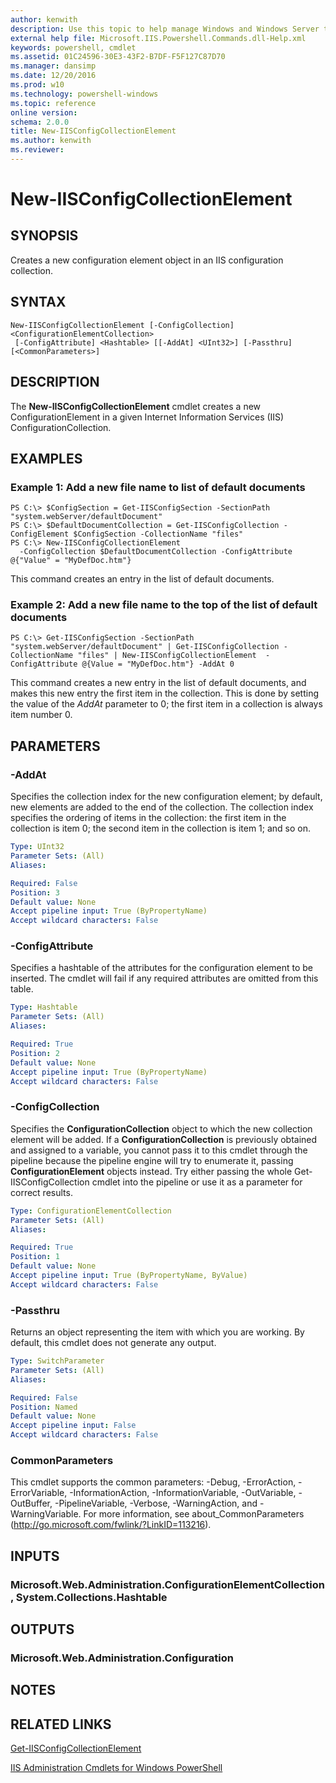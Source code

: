 ```yaml
---
author: kenwith
description: Use this topic to help manage Windows and Windows Server technologies with Windows PowerShell.
external help file: Microsoft.IIS.Powershell.Commands.dll-Help.xml
keywords: powershell, cmdlet
ms.assetid: 01C24596-30E3-43F2-B7DF-F5F127C87D70
ms.manager: dansimp
ms.date: 12/20/2016
ms.prod: w10
ms.technology: powershell-windows
ms.topic: reference
online version: 
schema: 2.0.0
title: New-IISConfigCollectionElement
ms.author: kenwith
ms.reviewer:
---
```


# New-IISConfigCollectionElement

## SYNOPSIS
Creates a new configuration element object in an IIS configuration collection.

## SYNTAX

```
New-IISConfigCollectionElement [-ConfigCollection] <ConfigurationElementCollection>
 [-ConfigAttribute] <Hashtable> [[-AddAt] <UInt32>] [-Passthru] [<CommonParameters>]
```

## DESCRIPTION
The **New-IISConfigCollectionElement** cmdlet creates a new ConfigurationElement in a given Internet Information Services (IIS) ConfigurationCollection.

## EXAMPLES

### Example 1: Add a new file name to list of default documents
```
PS C:\> $ConfigSection = Get-IISConfigSection -SectionPath "system.webServer/defaultDocument"
PS C:\> $DefaultDocumentCollection = Get-IISConfigCollection -ConfigElement $ConfigSection -CollectionName "files"
PS C:\> New-IISConfigCollectionElement 
  -ConfigCollection $DefaultDocumentCollection -ConfigAttribute @{"Value" = "MyDefDoc.htm"}
```

This command creates an entry in the list of default documents.

### Example 2: Add a new file name to the top of the list of default documents
```
PS C:\> Get-IISConfigSection -SectionPath "system.webServer/defaultDocument" | Get-IISConfigCollection -CollectionName "files" | New-IISConfigCollectionElement  -ConfigAttribute @{Value = "MyDefDoc.htm"} -AddAt 0
```

This command creates a new entry in the list of default documents, and makes this new entry the first item in the collection.
This is done by setting the value of the *AddAt* parameter to 0; the first item in a collection is always item number 0.

## PARAMETERS

### -AddAt
Specifies the collection index for the new configuration element; by default, new elements are added to the end of the collection.
The collection index specifies the ordering of items in the collection: the first item in the collection is item 0; the second item in the collection is item 1; and so on.

```yaml
Type: UInt32
Parameter Sets: (All)
Aliases: 

Required: False
Position: 3
Default value: None
Accept pipeline input: True (ByPropertyName)
Accept wildcard characters: False
```

### -ConfigAttribute
Specifies a hashtable of the attributes for the configuration element to be inserted.
The cmdlet will fail if any required attributes are omitted from this table.

```yaml
Type: Hashtable
Parameter Sets: (All)
Aliases: 

Required: True
Position: 2
Default value: None
Accept pipeline input: True (ByPropertyName)
Accept wildcard characters: False
```

### -ConfigCollection
Specifies the **ConfigurationCollection** object to which the new collection element will be added.
If a **ConfigurationCollection** is previously obtained and assigned to a variable, you cannot pass it to this cmdlet through the pipeline because the pipeline engine will try to enumerate it, passing **ConfigurationElement** objects instead.
Try either passing the whole Get-IISConfigCollection cmdlet into the pipeline or use it as a parameter for correct results.

```yaml
Type: ConfigurationElementCollection
Parameter Sets: (All)
Aliases: 

Required: True
Position: 1
Default value: None
Accept pipeline input: True (ByPropertyName, ByValue)
Accept wildcard characters: False
```

### -Passthru
Returns an object representing the item with which you are working.
By default, this cmdlet does not generate any output.

```yaml
Type: SwitchParameter
Parameter Sets: (All)
Aliases: 

Required: False
Position: Named
Default value: None
Accept pipeline input: False
Accept wildcard characters: False
```

### CommonParameters
This cmdlet supports the common parameters: -Debug, -ErrorAction, -ErrorVariable, -InformationAction, -InformationVariable, -OutVariable, -OutBuffer, -PipelineVariable, -Verbose, -WarningAction, and -WarningVariable. For more information, see about_CommonParameters (http://go.microsoft.com/fwlink/?LinkID=113216).

## INPUTS

### Microsoft.Web.Administration.ConfigurationElementCollection, System.Collections.Hashtable

## OUTPUTS

### Microsoft.Web.Administration.Configuration

## NOTES

## RELATED LINKS

[Get-IISConfigCollectionElement](./Get-IISConfigCollectionElement.md)

[IIS Administration Cmdlets for Windows PowerShell](./iisadministration.md)

